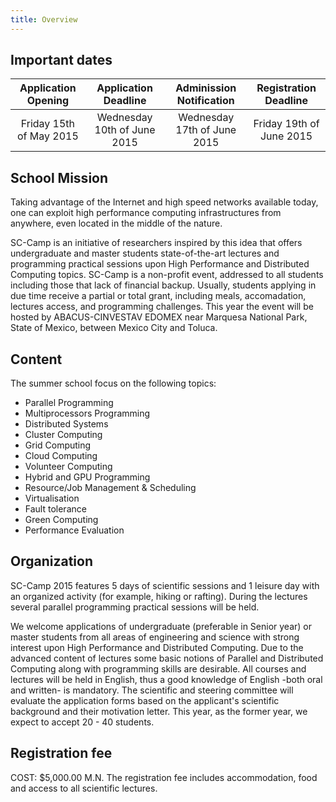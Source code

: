 ```yaml
---
title: Overview
---
```


## Important dates



|    Application Opening   |     Application Deadline    |   Adminission Notification  |   Registration Deadline  |
|:------------------------:|:---------------------------:|:---------------------------:|:------------------------:|
| Friday 15th  of May 2015 | Wednesday 10th of June 2015 | Wednesday 17th of June 2015 | Friday 19th of June 2015 |


## School Mission

Taking advantage of the Internet and high speed networks available today, one can exploit high performance computing infrastructures from anywhere, even located in the middle of the nature.

SC-Camp is an initiative of researchers inspired by this idea that offers undergraduate and master students state-of-the-art lectures and programming practical sessions upon High Performance and Distributed Computing topics. SC-Camp is a non-profit event, addressed to all students including those that lack of financial backup. Usually, students applying in due time receive a partial or total grant, including meals, accomadation, lectures access, and programming challenges. This year the event will be hosted by ABACUS-CINVESTAV EDOMEX near Marquesa National Park, State of Mexico, between Mexico City and Toluca.


## Content

The summer school focus on the following topics:

- Parallel Programming
- Multiprocessors Programming
- Distributed Systems
- Cluster Computing
- Grid Computing
- Cloud Computing
- Volunteer Computing
- Hybrid and GPU Programming
- Resource/Job Management & Scheduling
- Virtualisation
- Fault tolerance
- Green Computing
- Performance Evaluation

## Organization

SC-Camp 2015 features 5 days of scientific sessions and 1 leisure day with an organized activity (for example, hiking or rafting). During the lectures several parallel programming practical sessions will be held.

We welcome applications of undergraduate (preferable in Senior year) or master students from all areas of engineering and science with strong interest upon High Performance and Distributed Computing. Due to the advanced content of lectures some basic notions of Parallel and Distributed Computing along with programming skills are desirable. All courses and lectures will be held in English, thus a good knowledge of English -both oral and written- is mandatory. The scientific and steering committee will evaluate the application forms based on the applicant's scientific background and their motivation letter. This year, as the former year, we expect to accept 20 - 40 students.


## Registration fee

COST: $5,000.00 M.N. The registration fee includes accommodation, food and access to all scientific lectures.




